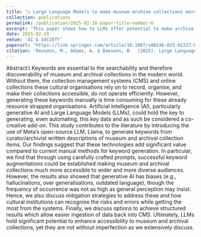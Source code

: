 ```yaml
---
title: "⚓ Large Language Models to make museum archive collections more accessible"
collection: publications
permalink: /publication/2025-02-28-paper-title-number-6
excerpt: 'This paper shows how to LLMs offer potential to make archive collections more accessible by automating the keyword extraction process.'
date: 2025-02-28
venue: 'AI & SOCIETY'
paperurl: 'https://link.springer.com/article/10.1007/s00146-025-02227-8'
citation: 'Reusens, M., Adams, A. & Baesens, B.  (2025). Large Language Models to make museum archive collections more accessible. AI & SOCIETY. https://doi.org/10.1007/s00146-025-02227-8'
---
```

Abstract:\\
Keywords are essential to the searchability and therefore discoverability of museum and archival collections in the modern world. Without them, the collection management systems (CMS) and online collections these cultural organisations rely on to record, organise, and make their collections accessible, do not operate efficiently. However, generating these keywords manually is time consuming for these already resource strapped organisations. Artificial intelligence (AI), particularly generative AI and Large Language Models (LLMs), could hold the key to generating, even automating, this key data and as such be considered a co-creative add-on. This study contributes to the literature by introducing the use of Meta’s open-source LLM, Llama, to generate keywords from curator/archivist written descriptions of museum and archival collection items. Our findings suggest that these technologies add significant value compared to current manual methods for keyword generation. In particular, we find that through using carefully crafted prompts, successful keyword augmentations could be established making museum and archival collections much more accessible to wider and more diverse audiences. However, the results also showed that generative AI has biases (e.g., hallucinations, over generalisations, outdated language), though the frequency of occurrence was not as high as general perception may insist. Hence, we also discuss mitigation strategies to address these and how cultural institutions can recognise the risks and errors while getting the most from the systems. Finally, we discuss options to achieve structured results which allow easier ingestion of data back into CMS. Ultimately, LLMs hold significant potential to enhance accessibility to museum and archival collections, yet they are not without imperfection as we extensively discuss.
